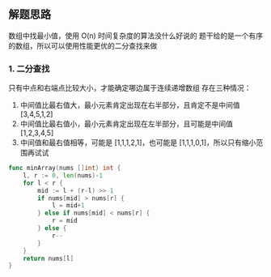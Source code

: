 <a name="KJI7y"></a>

## 解题思路

<a name="d61UJ"></a>

数组中找最小值，使用 O(n) 时间复杂度的算法没什么好说的
题干给的是一个有序的数组，所以可以使用性能更优的二分查找来做

### 1. 二分查找

只有中点和右端点比较大小，才能确定哪边属于连续递增数组
存在三种情况：

1. 中间值比最右值大，最小元素肯定出现在右半部分，且肯定不是中间值 [3,4,5,1,2]
2. 中间值比最右值小，最小元素肯定出现在左半部分，且可能是中间值 [1,2,3,4,5]
3. 中间值和最右值相等，可能是 [1,1,1,2,1]，也可能是 [1,1,1,0,1]，所以只有缩小范围再试试

```go
func minArray(nums []int) int {
    l, r := 0, len(nums)-1
    for l < r {
        mid := l + (r-l) >> 1
        if nums[mid] > nums[r] {
            l = mid+1
        } else if nums[mid] < nums[r] {
            r = mid
        } else {
            r--
        }
    }
    return nums[l]
}
```

